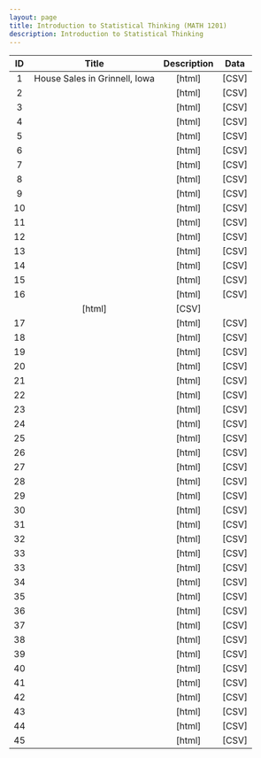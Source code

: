 ```yaml
---
layout: page
title: Introduction to Statistical Thinking (MATH 1201)
description: Introduction to Statistical Thinking
---
```




| ID | Title | Description  | Data |
| :---:         |     :---:      |     :---:  |        :---: |
| 1   | 	House Sales in Grinnell, Iowa    | <a style="text-decoration:none" href="https://vincentarelbundock.github.io/Rdatasets/doc/Stat2Data/GrinnellHouses.html" target="_blank" rel="noopener noreferrer">[html]</a>    | <a style="text-decoration:none" href="../assets/Data4360/GrinnellHouses.csv" target="_blank" rel="noopener noreferrer">[CSV]</a>    |
| 2     |      | <a style="text-decoration:none" href=" " target="_blank" rel="noopener noreferrer">[html]</a>      | <a style="text-decoration:none" href="../assets/Data4360/Males.csv" target="_blank" rel="noopener noreferrer">[CSV]</a>      |
| 3     |       | <a style="text-decoration:none" href=" " target="_blank" rel="noopener noreferrer">[html]</a>      | <a style="text-decoration:none" href="../assets/Data4360/Males.csv" target="_blank" rel="noopener noreferrer">[CSV]</a>      |
| 4     |       | <a style="text-decoration:none" href=" " target="_blank" rel="noopener noreferrer">[html]</a>      | <a style="text-decoration:none" href="../assets/Data4360/Males.csv" target="_blank" rel="noopener noreferrer">[CSV]</a>      |
| 5     |       | <a style="text-decoration:none" href=" " target="_blank" rel="noopener noreferrer">[html]</a>      | <a style="text-decoration:none" href="../assets/Data4360/Males.csv" target="_blank" rel="noopener noreferrer">[CSV]</a>      |
| 6     |       | <a style="text-decoration:none" href=" " target="_blank" rel="noopener noreferrer">[html]</a>      | <a style="text-decoration:none" href="../assets/Data4360/Males.csv" target="_blank" rel="noopener noreferrer">[CSV]</a>      |
| 7     |       | <a style="text-decoration:none" href=" " target="_blank" rel="noopener noreferrer">[html]</a>      | <a style="text-decoration:none" href="../assets/Data4360/Males.csv" target="_blank" rel="noopener noreferrer">[CSV]</a>      |
| 8     |       | <a style="text-decoration:none" href=" " target="_blank" rel="noopener noreferrer">[html]</a>      | <a style="text-decoration:none" href="../assets/Data4360/Males.csv" target="_blank" rel="noopener noreferrer">[CSV]</a>      |
| 9     |      | <a style="text-decoration:none" href=" " target="_blank" rel="noopener noreferrer">[html]</a>      | <a style="text-decoration:none" href="../assets/Data4360/Males.csv" target="_blank" rel="noopener noreferrer">[CSV]</a>      |
| 10    |       | <a style="text-decoration:none" href=" " target="_blank" rel="noopener noreferrer">[html]</a>      | <a style="text-decoration:none" href="../assets/Data4360/Males.csv" target="_blank" rel="noopener noreferrer">[CSV]</a>      |
| 11     |       | <a style="text-decoration:none" href=" " target="_blank" rel="noopener noreferrer">[html]</a>      | <a style="text-decoration:none" href="../assets/Data4360/Males.csv" target="_blank" rel="noopener noreferrer">[CSV]</a>      |
| 12     |       | <a style="text-decoration:none" href=" " target="_blank" rel="noopener noreferrer">[html]</a>      | <a style="text-decoration:none" href="../assets/Data4360/Males.csv" target="_blank" rel="noopener noreferrer">[CSV]</a>      |
| 13     |       | <a style="text-decoration:none" href=" " target="_blank" rel="noopener noreferrer">[html]</a>      | <a style="text-decoration:none" href="../assets/Data4360/Males.csv" target="_blank" rel="noopener noreferrer">[CSV]</a>      |
| 14     |      | <a style="text-decoration:none" href=" " target="_blank" rel="noopener noreferrer">[html]</a>      | <a style="text-decoration:none" href="../assets/Data4360/Males.csv" target="_blank" rel="noopener noreferrer">[CSV]</a>      |
| 15     |      | <a style="text-decoration:none" href=" " target="_blank" rel="noopener noreferrer">[html]</a>      | <a style="text-decoration:none" href="../assets/Data4360/Males.csv" target="_blank" rel="noopener noreferrer">[CSV]</a>      |
| 16     |       | <a style="text-decoration:none" href=" " target="_blank" rel="noopener noreferrer">[html]</a>      | <a style="text-decoration:none" href="../assets/Data4360/Males.csv" target="_blank" rel="noopener noreferrer">[CSV]</a>      |
      | <a style="text-decoration:none" href=" " target="_blank" rel="noopener noreferrer">[html]</a>      | <a style="text-decoration:none" href="../assets/Data4360/Males.csv" target="_blank" rel="noopener noreferrer">[CSV]</a>      |
| 17   |       | <a style="text-decoration:none" href=" " target="_blank" rel="noopener noreferrer">[html]</a>      | <a style="text-decoration:none" href="../assets/Data4360/Males.csv" target="_blank" rel="noopener noreferrer">[CSV]</a>      |
| 18   |       | <a style="text-decoration:none" href=" " target="_blank" rel="noopener noreferrer">[html]</a>      | <a style="text-decoration:none" href="../assets/Data4360/Males.csv" target="_blank" rel="noopener noreferrer">[CSV]</a>      |
| 19   |       | <a style="text-decoration:none" href=" " target="_blank" rel="noopener noreferrer">[html]</a>      | <a style="text-decoration:none" href="../assets/Data4360/Males.csv" target="_blank" rel="noopener noreferrer">[CSV]</a>      |
| 20   |       | <a style="text-decoration:none" href=" " target="_blank" rel="noopener noreferrer">[html]</a>      | <a style="text-decoration:none" href="../assets/Data4360/Males.csv" target="_blank" rel="noopener noreferrer">[CSV]</a>      |
| 21   |       | <a style="text-decoration:none" href=" " target="_blank" rel="noopener noreferrer">[html]</a>      | <a style="text-decoration:none" href="../assets/Data4360/Males.csv" target="_blank" rel="noopener noreferrer">[CSV]</a>      |
| 22   |       | <a style="text-decoration:none" href=" " target="_blank" rel="noopener noreferrer">[html]</a>      | <a style="text-decoration:none" href="../assets/Data4360/Males.csv" target="_blank" rel="noopener noreferrer">[CSV]</a>      |
| 23   |       | <a style="text-decoration:none" href=" " target="_blank" rel="noopener noreferrer">[html]</a>      | <a style="text-decoration:none" href="../assets/Data4360/Males.csv" target="_blank" rel="noopener noreferrer">[CSV]</a>      |
| 24   |       | <a style="text-decoration:none" href=" " target="_blank" rel="noopener noreferrer">[html]</a>      | <a style="text-decoration:none" href="../assets/Data4360/Males.csv" target="_blank" rel="noopener noreferrer">[CSV]</a>      |
| 25   |       | <a style="text-decoration:none" href=" " target="_blank" rel="noopener noreferrer">[html]</a>      | <a style="text-decoration:none" href="../assets/Data4360/Males.csv" target="_blank" rel="noopener noreferrer">[CSV]</a>      |
| 26   |       | <a style="text-decoration:none" href=" " target="_blank" rel="noopener noreferrer">[html]</a>      | <a style="text-decoration:none" href="../assets/Data4360/Males.csv" target="_blank" rel="noopener noreferrer">[CSV]</a>      |
| 27   |       | <a style="text-decoration:none" href=" " target="_blank" rel="noopener noreferrer">[html]</a>      | <a style="text-decoration:none" href="../assets/Data4360/Males.csv" target="_blank" rel="noopener noreferrer">[CSV]</a>      |
| 28   |       | <a style="text-decoration:none" href=" " target="_blank" rel="noopener noreferrer">[html]</a>      | <a style="text-decoration:none" href="../assets/Data4360/Males.csv" target="_blank" rel="noopener noreferrer">[CSV]</a>      |
| 29   |       | <a style="text-decoration:none" href=" " target="_blank" rel="noopener noreferrer">[html]</a>      | <a style="text-decoration:none" href="../assets/Data4360/Males.csv" target="_blank" rel="noopener noreferrer">[CSV]</a>      |
| 30   |       | <a style="text-decoration:none" href=" " target="_blank" rel="noopener noreferrer">[html]</a>      | <a style="text-decoration:none" href="../assets/Data4360/Males.csv" target="_blank" rel="noopener noreferrer">[CSV]</a>      |
| 31   |       | <a style="text-decoration:none" href=" " target="_blank" rel="noopener noreferrer">[html]</a>      | <a style="text-decoration:none" href="../assets/Data4360/Males.csv" target="_blank" rel="noopener noreferrer">[CSV]</a>      |
| 32   |       | <a style="text-decoration:none" href=" " target="_blank" rel="noopener noreferrer">[html]</a>      | <a style="text-decoration:none" href="../assets/Data4360/Males.csv" target="_blank" rel="noopener noreferrer">[CSV]</a>      |
| 33   |       | <a style="text-decoration:none" href=" " target="_blank" rel="noopener noreferrer">[html]</a>      | <a style="text-decoration:none" href="../assets/Data4360/Males.csv" target="_blank" rel="noopener noreferrer">[CSV]</a>      |
| 33   |       | <a style="text-decoration:none" href=" " target="_blank" rel="noopener noreferrer">[html]</a>      | <a style="text-decoration:none" href="../assets/Data4360/Males.csv" target="_blank" rel="noopener noreferrer">[CSV]</a>      |
| 34   |       | <a style="text-decoration:none" href=" " target="_blank" rel="noopener noreferrer">[html]</a>      | <a style="text-decoration:none" href="../assets/Data4360/Males.csv" target="_blank" rel="noopener noreferrer">[CSV]</a>      |
| 35   |       | <a style="text-decoration:none" href=" " target="_blank" rel="noopener noreferrer">[html]</a>      | <a style="text-decoration:none" href="../assets/Data4360/Males.csv" target="_blank" rel="noopener noreferrer">[CSV]</a>      |
| 36   |       | <a style="text-decoration:none" href=" " target="_blank" rel="noopener noreferrer">[html]</a>      | <a style="text-decoration:none" href="../assets/Data4360/Males.csv" target="_blank" rel="noopener noreferrer">[CSV]</a>      |
| 37   |       | <a style="text-decoration:none" href=" " target="_blank" rel="noopener noreferrer">[html]</a>      | <a style="text-decoration:none" href="../assets/Data4360/Males.csv" target="_blank" rel="noopener noreferrer">[CSV]</a>      |
| 38   |       | <a style="text-decoration:none" href=" " target="_blank" rel="noopener noreferrer">[html]</a>      | <a style="text-decoration:none" href="../assets/Data4360/Males.csv" target="_blank" rel="noopener noreferrer">[CSV]</a>      |
| 39   |       | <a style="text-decoration:none" href=" " target="_blank" rel="noopener noreferrer">[html]</a>      | <a style="text-decoration:none" href="../assets/Data4360/Males.csv" target="_blank" rel="noopener noreferrer">[CSV]</a>      |
|  40  |       | <a style="text-decoration:none" href=" " target="_blank" rel="noopener noreferrer">[html]</a>      | <a style="text-decoration:none" href="../assets/Data4360/Males.csv" target="_blank" rel="noopener noreferrer">[CSV]</a>      |
|  41  |       | <a style="text-decoration:none" href=" " target="_blank" rel="noopener noreferrer">[html]</a>      | <a style="text-decoration:none" href="../assets/Data4360/Males.csv" target="_blank" rel="noopener noreferrer">[CSV]</a>      |
|  42  |       | <a style="text-decoration:none" href=" " target="_blank" rel="noopener noreferrer">[html]</a>      | <a style="text-decoration:none" href="../assets/Data4360/Males.csv" target="_blank" rel="noopener noreferrer">[CSV]</a>      |
|  43  |       | <a style="text-decoration:none" href=" " target="_blank" rel="noopener noreferrer">[html]</a>      | <a style="text-decoration:none" href="../assets/Data4360/Males.csv" target="_blank" rel="noopener noreferrer">[CSV]</a>      |
|  44  |       | <a style="text-decoration:none" href=" " target="_blank" rel="noopener noreferrer">[html]</a>      | <a style="text-decoration:none" href="../assets/Data4360/Males.csv" target="_blank" rel="noopener noreferrer">[CSV]</a>      |
| 45   |       | <a style="text-decoration:none" href=" " target="_blank" rel="noopener noreferrer">[html]</a>      | <a style="text-decoration:none" href="../assets/Data4360/Males.csv" target="_blank" rel="noopener noreferrer">[CSV]</a>      |


 
 
<!-- Note: this is how to write a comment in HTML. Everything in here won't show up on your webpage.-->

<!--
To increase the size of the title, use fewer # in front of the paper title.
To decrease the size of the title, use more #. 
To remove the italics, remove the * before and after the description
To remove the underline from the title, remove the <u> tags (<u> and </u>)
-->


